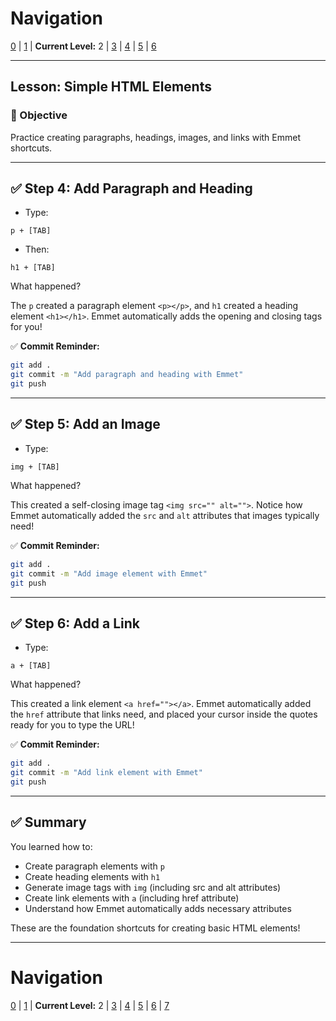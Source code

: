 # Navigation
[0](./emmet-intro-lv0.md) | [1](./emmet-intro-lv1.md) | **Current Level:** 2 | [3](./emmet-intro-lv3.md) | [4](./emmet-intro-lv4.md) | [5](./emmet-intro-lv5.md) | [6](./emmet-intro-lv6.md)

---

## Lesson: Simple HTML Elements

### 🎯 Objective

Practice creating paragraphs, headings, images, and links with Emmet shortcuts.

---

## ✅ Step 4: Add Paragraph and Heading

* Type:

```
p + [TAB]
```

* Then:

```
h1 + [TAB]
```

What happened?

The `p` created a paragraph element `<p></p>`, and `h1` created a heading element `<h1></h1>`. Emmet automatically adds the opening and closing tags for you!

✅ **Commit Reminder:**

```bash
git add .
git commit -m "Add paragraph and heading with Emmet"
git push
```

---

## ✅ Step 5: Add an Image

* Type:

```
img + [TAB]
```

What happened?

This created a self-closing image tag `<img src="" alt="">`. Notice how Emmet automatically added the `src` and `alt` attributes that images typically need!

✅ **Commit Reminder:**

```bash
git add .
git commit -m "Add image element with Emmet"
git push
```

---

## ✅ Step 6: Add a Link

* Type:

```
a + [TAB]
```

What happened?

This created a link element `<a href=""></a>`. Emmet automatically added the `href` attribute that links need, and placed your cursor inside the quotes ready for you to type the URL!

✅ **Commit Reminder:**

```bash
git add .
git commit -m "Add link element with Emmet"
git push
```

---

## ✅ Summary

You learned how to:
* Create paragraph elements with `p`
* Create heading elements with `h1`
* Generate image tags with `img` (including src and alt attributes)
* Create link elements with `a` (including href attribute)
* Understand how Emmet automatically adds necessary attributes

These are the foundation shortcuts for creating basic HTML elements!

---

# Navigation
[0](./emmet-intro-lv0.md) | [1](./emmet-intro-lv1.md) | **Current Level:** 2 | [3](./emmet-intro-lv3.md) | [4](./emmet-intro-lv4.md) | [5](./emmet-intro-lv5.md) | [6](./emmet-intro-lv6.md) | [7](./emmet-intro-lv7.md) 